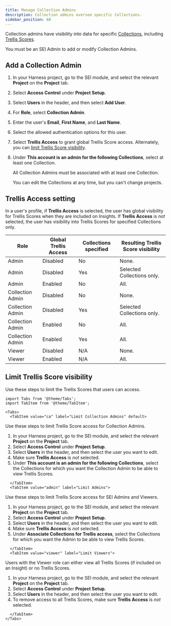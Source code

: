 ```yaml
---
title: Manage Collection Admins
description: Collection admins oversee specific Collections.
sidebar_position: 60
---
```


Collection admins have visibility into data for specific [Collections](./collections-overview.md), including [Trellis Scores](../sei-metrics-and-reports/trellis-score.md).

You must be an SEI Admin to add or modify Collection Admins.

## Add a Collection Admin

<!-- I don't know what the actual flow is. I don't know if you can configure it at multiple scopes like regular Harness RBAC. -->

1. In your Harness project, go to the SEI module, and select the relevant **Project** on the **Project** tab.
2. Select **Access Control** under **Project Setup**.
3. Select **Users** in the header, and then select **Add User**.
4. For **Role**, select **Collection Admin**.
5. Enter the user's **Email**, **First Name**, and **Last Name**.
6. Select the allowed authentication options for this user.
7. Select **Trellis Access** to grant global Trellis Score access. Alternately, you can [limit Trellis Score visibility](#limit-trellis-score-visibility).
8. Under **This account is an admin for the following Collections**, select at least one Collection.

   All Collection Admins must be associated with at least one Collection.

   You can edit the Collections at any time, but you can't change projects. <!-- unless you created the Collection Admin at the account scope? -->

## Trellis Access setting

In a user's profile, if **Trellis Access** is selected, the user has global visibility for Trellis Scores when they are included on Insights. If **Trellis Access** is *not* selected, the user has visibility into Trellis Scores for specified Collections only.

| Role | Global Trellis Access | Collections specified | Resulting Trellis Score visibility |
| ---  | --------------------- | --------------------- | ---------------------------------- |
| Admin | Disabled | No | None. |
| Admin | Disabled | Yes | Selected Collections only. |
| Admin | Enabled | No | All. |
| Collection Admin | Disabled | No | None. |
| Collection Admin | Disabled | Yes | Selected Collections only. |
| Collection Admin | Enabled | No | All. |
| Collection Admin | Enabled | Yes | All. |
| Viewer | Disabled | N/A | None. |
| Viewer | Enabled | N/A | All. |

## Limit Trellis Score visibility

Use these steps to limit the Trellis Scores that users can access.

```mdx-code-block
import Tabs from '@theme/Tabs';
import TabItem from '@theme/TabItem';
```
```mdx-code-block
<Tabs>
  <TabItem value="ca" label="Limit Collection Admins" default>
```

Use these steps to limit Trellis Score access for Collection Admins.

1. In your Harness project, go to the SEI module, and select the relevant **Project** on the **Project** tab.
2. Select **Access Control** under **Project Setup**.
3. Select **Users** in the header, and then select the user you want to edit.
4. Make sure **Trellis Access** is *not* selected.
5. Under **This account is an admin for the following Collections**, select the Collections for which you want the Collection Admin to be able to view Trellis Scores.

```mdx-code-block
  </TabItem>
  <TabItem value="admin" label="Limit Admins">
```

Use these steps to limit Trellis Score access for SEI Admins and Viewers.

1. In your Harness project, go to the SEI module, and select the relevant **Project** on the **Project** tab.
2. Select **Access Control** under **Project Setup**.
3. Select **Users** in the header, and then select the user you want to edit.
4. Make sure **Trellis Access** is *not* selected.
5. Under **Associate Collections for Trellis access**, select the Collections for which you want the Admin to be able to view Trellis Scores.

```mdx-code-block
  </TabItem>
  <TabItem value="viewer" label="Limit Viewers">
```

Users with the Viewer role can either view all Trellis Scores (if included on an Insight) or no Trellis Scores.

1. In your Harness project, go to the SEI module, and select the relevant **Project** on the **Project** tab.
2. Select **Access Control** under **Project Setup**.
3. Select **Users** in the header, and then select the user you want to edit.
4. To remove access to all Trellis Scores, make sure **Trellis Access** is *not* selected.

```mdx-code-block
  </TabItem>
</Tabs>
```
